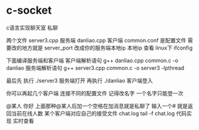 # c-socket
c语言实现聊天室 私聊

两个文件 server3.cpp 服务端  danliao.cpp 客户端
common.conf 是配置文件 需要改的地方就是 server_port 改成你的服务端本地ip
本地ip 查看 linux下 ifconfig

下面编译服务端和客户端
客户端解析语句  g++ danliao.cpp common.c -o danliao
服务端解析语句  g++ server3.cpp common.c -o server3 -lpthread

最后先 执行 ./server3 服务端打开
再执行  ./danliao 客户端登入

你可以再起几个客户端 连接不同的配置文件 记得改名字 一个名字只能登一次 


@某人 你好
上面那种@某人后加一个空格在加消息就是私聊了 
输入一个# 就是返回当前在线人数 
某个客户端对应自己的接受文件 chat.log    tail -f chat.log 代码实现 实时查看
